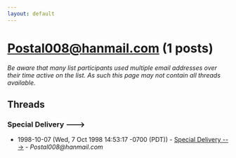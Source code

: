 ```yaml
---
layout: default
---
```


# Postal008@hanmail.com (1 posts)

_Be aware that many list participants used multiple email addresses over their time active on the list. As such this page may not contain all threads available._

## Threads

### Special Delivery --->
+ 1998-10-07 (Wed, 7 Oct 1998 14:53:17 -0700 (PDT)) - [Special Delivery --->](/archive/1998/10/3f70c3fb43efde690792a25c1d61113fcf0aad5cd5707ff9fbec57cf683ade68) - _Postal008@hanmail.com_

